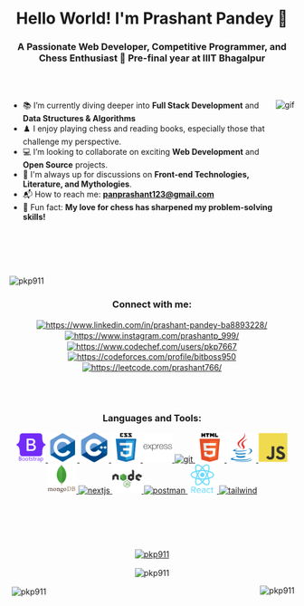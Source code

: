 <h1 align="center">Hello World! I'm Prashant Pandey 🌟</h1>
<h3 align="center">A Passionate Web Developer, Competitive Programmer, and Chess Enthusiast 🎯 Pre-final year at IIIT Bhagalpur</h3>
<br></br>
<p>
    <img alt="gif" align="right" widht="320" height="280" src="https://media.tenor.com/nwTD5-bwkRcAAAAC/shinji-ikari-thank-you.gif" />
</p>

- 📚 I’m currently diving deeper into **Full Stack Development** and **Data Structures & Algorithms**
- ♟️ I enjoy playing chess and reading books, especially those that challenge my perspective.
- 💻 I’m looking to collaborate on exciting **Web Development** and **Open Source** projects.
- 📢 I'm always up for discussions on **Front-end Technologies, Literature, and Mythologies**.
- 📬 How to reach me: **panprashant123@gmail.com**
- 🌟 Fun fact: **My love for chess has sharpened my problem-solving skills!**

<br></br>
<br></br>
<p align="left">
    <img src="https://komarev.com/ghpvc/?username=pkp911&label=Profile%20views&color=0e75b6&style=flat" alt="pkp911" />
</p>

<p align="center">
    <h3 align="center">Connect with me:</h3>
    <p align="center">
        <a href="https://www.linkedin.com/in/prashant-pandey-ba8893228/" target="blank">
            <img align="center" src="https://raw.githubusercontent.com/rahuldkjain/github-profile-readme-generator/master/src/images/icons/Social/linked-in-alt.svg" alt="https://www.linkedin.com/in/prashant-pandey-ba8893228/" height="40" width="50" />
        </a>
        <a href="https://www.instagram.com/prashantpandey412/" target="blank">
            <img align="center" src="https://raw.githubusercontent.com/rahuldkjain/github-profile-readme-generator/master/src/images/icons/Social/instagram.svg" alt="https://www.instagram.com/prashantp_999/" height="40" width="50" />
        </a>
        <a href="https://www.codechef.com/users/pkp7667" target="blank">
            <img align="center" src="https://cdn.jsdelivr.net/npm/simple-icons@3.1.0/icons/codechef.svg" alt="https://www.codechef.com/users/pkp7667" height="40" width="50" />
        </a>
        <a href="https://codeforces.com/profile/bitboss950" target="blank">
            <img align="center" src="https://raw.githubusercontent.com/rahuldkjain/github-profile-readme-generator/master/src/images/icons/Social/codeforces.svg" alt="https://codeforces.com/profile/bitboss950" height="40" width="50" />
        </a>
        <a href="https://leetcode.com/prashant766/" target="blank">
            <img align="center" src="https://raw.githubusercontent.com/rahuldkjain/github-profile-readme-generator/master/src/images/icons/Social/leet-code.svg" alt="https://leetcode.com/prashant766/" height="40" width="50" />
        </a>
    </p>
</p>
<br></br>
<h3 align="center">Languages and Tools:</h3>
<p align="center">
    <a href="https://getbootstrap.com" target="_blank" rel="noreferrer">
        <img src="https://raw.githubusercontent.com/devicons/devicon/master/icons/bootstrap/bootstrap-plain-wordmark.svg" alt="bootstrap" width="52" height="52" />
    </a>
    <a href="https://www.cprogramming.com/" target="_blank" rel="noreferrer">
        <img src="https://raw.githubusercontent.com/devicons/devicon/master/icons/c/c-original.svg" alt="c" width="52" height="52" />
    </a>
    <a href="https://www.w3schools.com/cpp/" target="_blank" rel="noreferrer">
        <img src="https://raw.githubusercontent.com/devicons/devicon/master/icons/cplusplus/cplusplus-original.svg" alt="cplusplus" width="52" height="52" />
    </a>
    <a href="https://www.w3schools.com/css/" target="_blank" rel="noreferrer">
        <img src="https://raw.githubusercontent.com/devicons/devicon/master/icons/css3/css3-original-wordmark.svg" alt="css3" width="52" height="52" />
    </a>
    <a href="https://expressjs.com" target="_blank" rel="noreferrer">
        <img src="https://raw.githubusercontent.com/devicons/devicon/master/icons/express/express-original-wordmark.svg" alt="express" width="52" height="52" />
    </a>
    <a href="https://git-scm.com/" target="_blank" rel="noreferrer">
        <img src="https://www.vectorlogo.zone/logos/git-scm/git-scm-icon.svg" alt="git" width="52" height="52" />
    </a>
    <a href="https://www.w3.org/html/" target="_blank" rel="noreferrer">
        <img src="https://raw.githubusercontent.com/devicons/devicon/master/icons/html5/html5-original-wordmark.svg" alt="html5" width="52" height="52" />
    </a>
    <a href="https://www.java.com" target="_blank" rel="noreferrer">
        <img src="https://raw.githubusercontent.com/devicons/devicon/master/icons/java/java-original.svg" alt="java" width="52" height="52" />
    </a>
    <a href="https://developer.mozilla.org/en-US/docs/Web/JavaScript" target="_blank" rel="noreferrer">
        <img src="https://raw.githubusercontent.com/devicons/devicon/master/icons/javascript/javascript-original.svg" alt="javascript" width="52" height="52" />
    </a>
    <a href="https://www.mongodb.com/" target="_blank" rel="noreferrer">
        <img src="https://raw.githubusercontent.com/devicons/devicon/master/icons/mongodb/mongodb-original-wordmark.svg" alt="mongodb" width="52" height="52" />
    </a>
    <a href="https://nextjs.org/" target="_blank" rel="noreferrer">
        <img src="https://cdn.worldvectorlogo.com/logos/nextjs-2.svg" alt="nextjs" width="52" height="40" />
    </a>
    <a href="https://nodejs.org" target="_blank" rel="noreferrer">
        <img src="https://raw.githubusercontent.com/devicons/devicon/master/icons/nodejs/nodejs-original-wordmark.svg" alt="nodejs" width="52" height="52" />
    </a>
    <a href="https://postman.com" target="_blank" rel="noreferrer">
        <img src="https://www.vectorlogo.zone/logos/getpostman/getpostman-icon.svg" alt="postman" width="52" height="52" />
    </a>
    <a href="https://reactjs.org/" target="_blank" rel="noreferrer">
        <img src="https://raw.githubusercontent.com/devicons/devicon/master/icons/react/react-original-wordmark.svg" alt="react" width="52" height="52" />
    </a>
    <a href="https://tailwindcss.com/" target="_blank" rel="noreferrer">
        <img src="https://www.vectorlogo.zone/logos/tailwindcss/tailwindcss-icon.svg" alt="tailwind" width="52" height="52" />
    </a>
</p>
<br></br>
<br></br>
<p align="center">
    <a href="https://github.com/ryo-ma/github-profile-trophy">
        <img src="https://github-profile-trophy.vercel.app/?username=pkp911&theme=darkhub" alt="pkp911" />
    </a>
</p>

<p align="center">
    <img align="center" src="https://github-readme-stats.vercel.app/api/top-langs?username=pkp911&show_icons=true&locale=en&layout=compact&theme=nightowl" alt="pkp911" />
</p>
<p align="right">
    <img align="right" src="https://github-readme-streak-stats.herokuapp.com/?user=pkp911&theme=nightowl" alt="pkp911" />
</p>

<p>&nbsp;<img align="center" src="https://github-readme-stats.vercel.app/api?username=pkp911&show_icons=true&locale=en&theme=nightowl" alt="pkp911" /></p>
